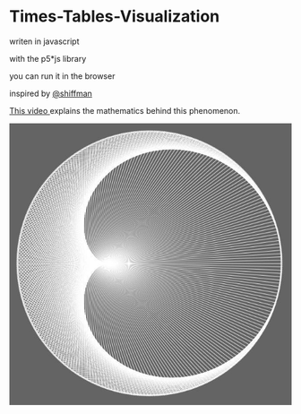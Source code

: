 # Times-Tables-Visualization

writen in javascript

with the p5*js library

you can run it in the browser

inspired by [@shiffman](https://github.com/shiffman)

[This video ](https://www.youtube.com/watch?v=qhbuKbxJsk8)explains the mathematics behind this phenomenon.

![here should be a pic](TTV.jpg)
